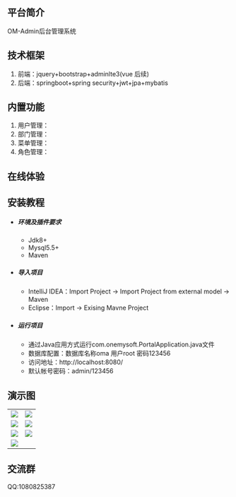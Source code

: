 ## 平台简介

OM-Admin后台管理系统

## 技术框架

1. 前端：jquery+bootstrap+adminlte3(vue 后续)
2. 后端：springboot+spring security+jwt+jpa+mybatis

## 内置功能

1.  用户管理：
2.  部门管理：
4.  菜单管理：
5.  角色管理：


## 在线体验

## 安装教程

- ##### 环境及插件要求

   - Jdk8+
   - Mysql5.5+
   - Maven

- ##### 导入项目

   - IntelliJ IDEA：Import Project -> Import Project from external model -> Maven
   - Eclipse：Import -> Exising Mavne Project

- ##### 运行项目

   - 通过Java应用方式运行com.onemysoft.PortalApplication.java文件
   - 数据库配置：数据库名称oma 用户root 密码123456
   - 访问地址：http://localhost:8080/
   - 默认帐号密码：admin/123456


## 演示图

<table>
    <tr>
        <td><img src="https://gitee.com/onemy/om-admin/raw/master/doc/pic/homepage.png"/></td>
        <td><img src="https://gitee.com/onemy/om-admin/raw/master/doc/pic/user.png"/></td>
    </tr>
    <tr>
        <td><img src="https://gitee.com/onemy/om-admin/raw/master/doc/pic/auth.png"/></td>
        <td><img src="https://gitee.com/onemy/om-admin/raw/master/doc/pic/role.png"/></td>
    </tr>
    <tr>
        <td><img src="https://gitee.com/onemy/om-admin/raw/master/doc/pic/menu.png"/></td>
        <td><img src="https://gitee.com/onemy/om-admin/raw/master/doc/pic/group.png"/></td>
    </tr>
    <tr>
        <td><img src="https://gitee.com/onemy/om-admin/raw/master/doc/pic/profile.png"/></td>
        <td></td>
    </tr>       
</table>


## 交流群

QQ:1080825387
